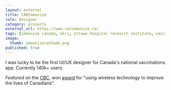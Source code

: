 ```yaml
---
layout: external
title: CANImmunize
role: Designer
category: projects
external_url: https://www.canimmunize.ca/
tags: [immunize canada, ohri, ottawa hospital research institute, vaccinations app, canada, jaan altosaar]
image:
  thumb: immunizecathumb.png
published: true
---
```

I was lucky to be the first UI/UX designer for Canada's national vaccinations app. Currently 140k+ users.

*Featured* on the [CBC](http://www.cbc.ca/news/canada/ottawa/immunizeca-app-helps-people-keep-track-of-vaccinations-1.2581274), won [award](https://www.cpha.ca/immunize-canada-receives-award-mobile-app) for "using wireless technology to improve the lives of Canadians".